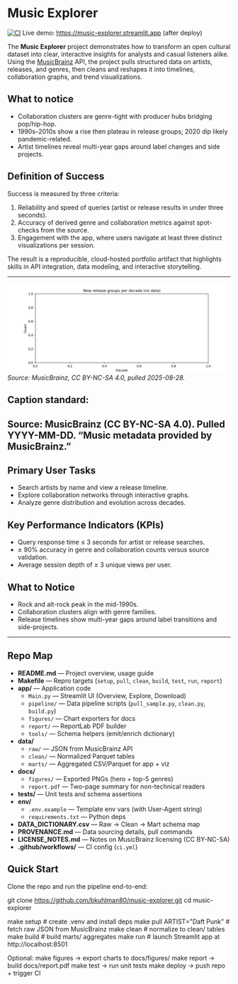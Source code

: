 # Music Explorer

[![CI](https://github.com/bkuhlman80/music-explorer/actions/workflows/ci.yml/badge.svg)](https://github.com/bkuhlman80/music-explorer/actions)
Live demo: https://music-explorer.streamlit.app  (after deploy)

The **Music Explorer** project demonstrates how to transform an open cultural dataset into clear, interactive insights for analysts and casual listeners alike. Using the [MusicBrainz](https://musicbrainz.org/) API, the project pulls structured data on artists, releases, and genres, then cleans and reshapes it into timelines, collaboration graphs, and trend visualizations.  

## What to notice
- Collaboration clusters are genre-tight with producer hubs bridging pop/hip-hop.
- 1990s–2010s show a rise then plateau in release groups; 2020 dip likely pandemic-related.
- Artist timelines reveal multi-year gaps around label changes and side projects.

## Definition of Success 
Success is measured by three criteria:  
1. Reliability and speed of queries (artist or release results in under three seconds).  
2. Accuracy of derived genre and collaboration metrics against spot-checks from the source.  
3. Engagement with the app, where users navigate at least three distinct visualizations per session.  

The result is a reproducible, cloud-hosted portfolio artifact that highlights skills in API integration, data modeling, and interactive storytelling.

---

![New release groups per year](docs/figures/rg_per_year.png)  
*Source: MusicBrainz, CC BY-NC-SA 4.0, pulled 2025-08-28.*

## Caption standard:
Source: MusicBrainz (CC BY-NC-SA 4.0). Pulled YYYY-MM-DD. “Music metadata provided by MusicBrainz.”
---

## Primary User Tasks
- Search artists by name and view a release timeline.  
- Explore collaboration networks through interactive graphs.  
- Analyze genre distribution and evolution across decades.  

## Key Performance Indicators (KPIs)
- Query response time ≤ 3 seconds for artist or release searches.  
- ≥ 90% accuracy in genre and collaboration counts versus source validation.  
- Average session depth of ≥ 3 unique views per user.  

## What to Notice
- Rock and alt-rock peak in the mid-1990s.
- Collaboration clusters align with genre families.
- Release timelines show multi-year gaps around label transitions and side-projects.

---
## Repo Map

- **README.md** — Project overview, usage guide  
- **Makefile** — Repro targets (`setup`, `pull`, `clean`, `build`, `test`, `run`, `report`)  
- **app/** — Application code  
  - `Main.py` — Streamlit UI (Overview, Explore, Download)  
  - `pipeline/` — Data pipeline scripts (`pull_sample.py`, `clean.py`, `build.py`)  
  - `figures/` — Chart exporters for docs  
  - `report/` — ReportLab PDF builder  
  - `tools/` — Schema helpers (emit/enrich dictionary)  
- **data/**  
  - `raw/` — JSON from MusicBrainz API  
  - `clean/` — Normalized Parquet tables  
  - `marts/` — Aggregated CSV/Parquet for app + viz  
- **docs/**  
  - `figures/` — Exported PNGs (hero + top-5 genres)  
  - `report.pdf` — Two-page summary for non-technical readers  
- **tests/** — Unit tests and schema assertions  
- **env/**  
  - `.env.example` — Template env vars (with User-Agent string)  
  - `requirements.txt` — Python deps  
- **DATA_DICTIONARY.csv** — Raw → Clean → Mart schema map  
- **PROVENANCE.md** — Data sourcing details, pull commands  
- **LICENSE_NOTES.md** — Notes on MusicBrainz licensing (CC BY-NC-SA)  
- **.github/workflows/** — CI config (`ci.yml`)  

## Quick Start
Clone the repo and run the pipeline end-to-end:

git clone https://github.com/bkuhlman80/music-explorer.git
cd music-explorer

make setup                     # create .venv and install deps
make pull ARTIST="Daft Punk"   # fetch raw JSON from MusicBrainz
make clean                     # normalize to clean/ tables
make build                     # build marts/ aggregates
make run                       # launch Streamlit app at http://localhost:8501

Optional:
make figures → export charts to docs/figures/
make report → build docs/report.pdf
make test → run unit tests
make deploy → push repo + trigger CI